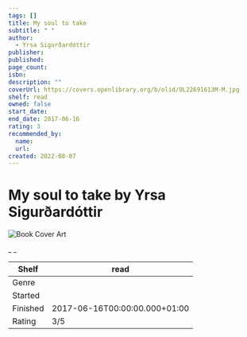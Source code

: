 ```yaml
---
tags: []
title: My soul to take
subtitle: " "
author:
  - Yrsa Sigurðardóttir
publisher:
published:
page_count:
isbn:
description: ""
coverUrl: https://covers.openlibrary.org/b/olid/OL22691613M-M.jpg
shelf: read
owned: false
start_date:
end_date: 2017-06-16
rating: 3
recommended_by:
  name:
  url:
created: 2022-08-07
---
```


# My soul to take by Yrsa Sigurðardóttir

![Book Cover Art](https://covers.openlibrary.org/b/olid/OL22691613M-M.jpg)

_ _

| Shelf | read |
| --- | --- |
| Genre |  |
| Started |  |
| Finished | 2017-06-16T00:00:00.000+01:00 |
| Rating | 3/5 |
